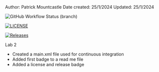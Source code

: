 Author: Patrick Mountcastle
Date created: 25/1/2024
Updated: 25/1/2024

![GitHub Workflow Status (branch)](https://img.shields.io/github/actions/workflow/status/pmountcastle1/sem/main.yml?branch=master)

[![LICENSE](https://img.shields.io/github/license/<github-username>/sem.svg?style=flat-square)](https://github.com/pmountcastle1/sem/blob/master/LICENSE)

[![Releases](https://img.shields.io/github/release/<github-username>/sem/all.svg?style=flat-square)](https://github.com/pmountcastle1/sem/releases)

Lab 2
- Created a main.xml file used for continuous integration
- Added first badge to a read me file
- Added a license and release badge
